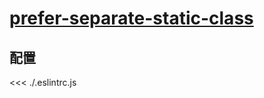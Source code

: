 
# [prefer-separate-static-class](https://eslint.vuejs.org/rules/prefer-separate-static-class.html)

## 配置

<<< ./.eslintrc.js
        